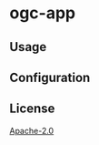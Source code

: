 # ogc-app

## Usage

## Configuration

## License

[Apache-2.0](https://www.apache.org/licenses/LICENSE-2.0)
